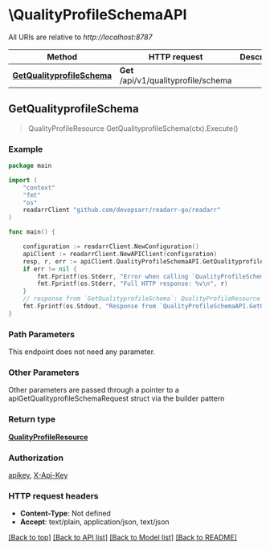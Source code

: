 # \QualityProfileSchemaAPI

All URIs are relative to *http://localhost:8787*

Method | HTTP request | Description
------------- | ------------- | -------------
[**GetQualityprofileSchema**](QualityProfileSchemaAPI.md#GetQualityprofileSchema) | **Get** /api/v1/qualityprofile/schema | 



## GetQualityprofileSchema

> QualityProfileResource GetQualityprofileSchema(ctx).Execute()



### Example

```go
package main

import (
	"context"
	"fmt"
	"os"
	readarrClient "github.com/devopsarr/readarr-go/readarr"
)

func main() {

	configuration := readarrClient.NewConfiguration()
	apiClient := readarrClient.NewAPIClient(configuration)
	resp, r, err := apiClient.QualityProfileSchemaAPI.GetQualityprofileSchema(context.Background()).Execute()
	if err != nil {
		fmt.Fprintf(os.Stderr, "Error when calling `QualityProfileSchemaAPI.GetQualityprofileSchema``: %v\n", err)
		fmt.Fprintf(os.Stderr, "Full HTTP response: %v\n", r)
	}
	// response from `GetQualityprofileSchema`: QualityProfileResource
	fmt.Fprintf(os.Stdout, "Response from `QualityProfileSchemaAPI.GetQualityprofileSchema`: %v\n", resp)
}
```

### Path Parameters

This endpoint does not need any parameter.

### Other Parameters

Other parameters are passed through a pointer to a apiGetQualityprofileSchemaRequest struct via the builder pattern


### Return type

[**QualityProfileResource**](QualityProfileResource.md)

### Authorization

[apikey](../README.md#apikey), [X-Api-Key](../README.md#X-Api-Key)

### HTTP request headers

- **Content-Type**: Not defined
- **Accept**: text/plain, application/json, text/json

[[Back to top]](#) [[Back to API list]](../README.md#documentation-for-api-endpoints)
[[Back to Model list]](../README.md#documentation-for-models)
[[Back to README]](../README.md)

